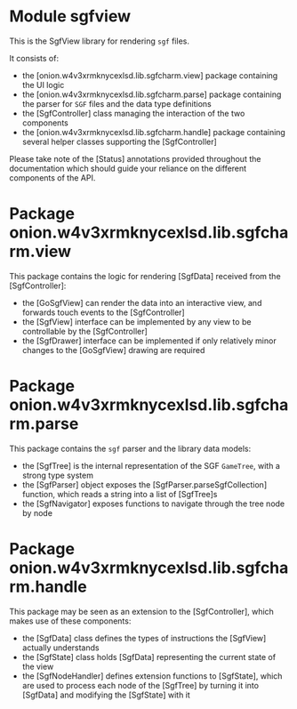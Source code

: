 # Module sgfview

This is the SgfView library for rendering `sgf` files.

It consists of:

* the [onion.w4v3xrmknycexlsd.lib.sgfcharm.view] package containing the UI logic
* the [onion.w4v3xrmknycexlsd.lib.sgfcharm.parse] package containing the parser for `SGF` files and the data type definitions
* the [SgfController] class managing the interaction of the two components
* the [onion.w4v3xrmknycexlsd.lib.sgfcharm.handle] package containing several helper classes supporting the [SgfController]

Please take note of the [Status] annotations provided throughout the documentation which should guide
your reliance on the different components of the API.

# Package onion.w4v3xrmknycexlsd.lib.sgfcharm.view

This package contains the logic for rendering [SgfData] received from the [SgfController]:

* the [GoSgfView] can render the data into an interactive view, and forwards touch events to the [SgfController]
* the [SgfView] interface can be implemented by any view to be controllable by the [SgfController]
* the [SgfDrawer] interface can be implemented if only relatively minor changes to the [GoSgfView] drawing are required

# Package onion.w4v3xrmknycexlsd.lib.sgfcharm.parse

This package contains the `sgf` parser and the library data models:

* the [SgfTree] is the internal representation of the SGF `GameTree`, with a strong type system
* the [SgfParser] object exposes the [SgfParser.parseSgfCollection] function, which reads a string into a list of [SgfTree]s
* the [SgfNavigator] exposes functions to navigate through the tree node by node

# Package onion.w4v3xrmknycexlsd.lib.sgfcharm.handle

This package may be seen as an extension to the [SgfController], which makes use of these components:

* the [SgfData] class defines the types of instructions the [SgfView] actually understands
* the [SgfState] class holds [SgfData] representing the current state of the view
* the [SgfNodeHandler] defines extension functions to [SgfState], which are used to process
each node of the [SgfTree] by turning it into [SgfData] and modifying the [SgfState] with it
